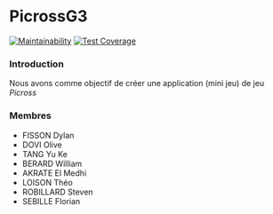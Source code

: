 # PicrossG3

[![Maintainability](https://api.codeclimate.com/v1/badges/d3ff2e1da79ae84d9664/maintainability)](https://codeclimate.com/github/kirozz/PicrossG3/maintainability)
[![Test Coverage](https://api.codeclimate.com/v1/badges/d3ff2e1da79ae84d9664/test_coverage)](https://codeclimate.com/github/kirozz/PicrossG3/test_coverage)

### Introduction

Nous avons comme objectif de créer une application (mini jeu) de jeu *Picross*

### Membres
* FISSON Dylan
* DOVI Olive
* TANG Yu Ke
* BERARD William
* AKRATE El Medhi
* LOISON Théo
* ROBILLARD Steven
* SEBILLE Florian
